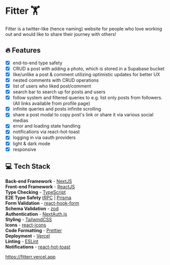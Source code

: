 # Fitter 🏋️

Fitter is a twitter-like (hence naming) website for people who love working out and would like to share their journey with others!

## 🔥 Features

- [x] end-to-end type safety
- [x] CRUD a post with adding a photo, which is stored in a Supabase bucket
- [x] like/unlike a post & comment utilizing optimistic updates for better UX
- [x] nested comments with CRUD operations
- [x] list of users who liked post/comment
- [x] search bar to search up for posts and users
- [x] follow system and filtered queries to e.g. list only posts from followers. (All links available from profile page)
- [x] infinite queries and posts infinite scrolling
- [x] share a post modal to copy post's link or share it via various social medias 
- [x] error and loading state handling
- [x] notifications via react-hot-toast
- [x] logging in via oauth providers
- [x] light & dark mode
- [x] responsive

## 💻 Tech Stack

**Back-end Framework** - [NextJS](https://nextjs.org/)  
**Front-end Framework** - [ReactJS](https://reactjs.org/)  
**Type Checking** - [TypeScript](https://www.typescriptlang.org/)  
**E2E Type Safety** [tRPC](https://trpc.io/) | [Prisma](https://www.prisma.io/)  
**Form Validation** - [react-hook-form](https://react-hook-form.com/)  
**Schema Validation** - [zod](https://zod.dev/)  
**Authentication** - [NextAuth.js](https://next-auth.js.org/)  
**Styling** - [TailwindCSS](https://tailwindcss.com/)  
**Icons** - [react-icons](https://react-icons.github.io/)  
**Code Formatting** - [Prettier](https://prettier.io/)  
**Deployment** - [Vercel](https://vercel.com/)  
**Linting** - [ESLint](https://eslint.org)  
**Notifications** - [react-hot-toast](https://react-hot-toast.com/)  
 

https://fitterr.vercel.app
